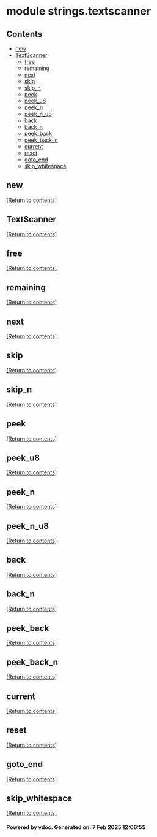 # module strings.textscanner


## Contents
- [new](#new)
- [TextScanner](#TextScanner)
  - [free](#free)
  - [remaining](#remaining)
  - [next](#next)
  - [skip](#skip)
  - [skip_n](#skip_n)
  - [peek](#peek)
  - [peek_u8](#peek_u8)
  - [peek_n](#peek_n)
  - [peek_n_u8](#peek_n_u8)
  - [back](#back)
  - [back_n](#back_n)
  - [peek_back](#peek_back)
  - [peek_back_n](#peek_back_n)
  - [current](#current)
  - [reset](#reset)
  - [goto_end](#goto_end)
  - [skip_whitespace](#skip_whitespace)

## new
[[Return to contents]](#Contents)

## TextScanner
[[Return to contents]](#Contents)

## free
[[Return to contents]](#Contents)

## remaining
[[Return to contents]](#Contents)

## next
[[Return to contents]](#Contents)

## skip
[[Return to contents]](#Contents)

## skip_n
[[Return to contents]](#Contents)

## peek
[[Return to contents]](#Contents)

## peek_u8
[[Return to contents]](#Contents)

## peek_n
[[Return to contents]](#Contents)

## peek_n_u8
[[Return to contents]](#Contents)

## back
[[Return to contents]](#Contents)

## back_n
[[Return to contents]](#Contents)

## peek_back
[[Return to contents]](#Contents)

## peek_back_n
[[Return to contents]](#Contents)

## current
[[Return to contents]](#Contents)

## reset
[[Return to contents]](#Contents)

## goto_end
[[Return to contents]](#Contents)

## skip_whitespace
[[Return to contents]](#Contents)

#### Powered by vdoc. Generated on: 7 Feb 2025 12:06:55
